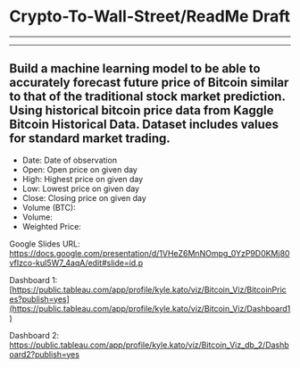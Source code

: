 # Crypto-To-Wall-Street/ReadMe Draft
---
---
Build a machine learning model to be able to accurately forecast future price of Bitcoin similar to that of the traditional stock market prediction.
Using historical bitcoin price data from Kaggle Bitcoin Historical Data. Dataset includes values for standard market trading.
--
- Date: Date of observation
- Open: Open price on given day
- High: Highest price on given day
- Low: Lowest price on given day
- Close: Closing price on given day
- Volume (BTC): 
- Volume: 
- Weighted Price:


Google Slides URL:
https://docs.google.com/presentation/d/1VHeZ6MnNOmpg_0YzP9D0KMj80vfIzco-kuI5W7_4aqA/edit#slide=id.p

Dashboard 1:
[https://public.tableau.com/app/profile/kyle.kato/viz/Bitcoin_Viz/BitcoinPrices?publish=yes](https://public.tableau.com/app/profile/kyle.kato/viz/Bitcoin_Viz/Dashboard1)

Dashboard 2:
https://public.tableau.com/app/profile/kyle.kato/viz/Bitcoin_Viz_db_2/Dashboard2?publish=yes
